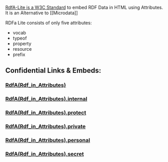 ﻿[RdfA-Lite is a W3C Standard](http://www.w3.org/TR/rdfa-lite/) to embed RDF Data in HTML using Attributes. 
It is an Alternative to [[Microdata]]

RDFa Lite consists of only five attributes: 
- vocab 
- typeof 
- property 
- resource 
- prefix 

## Confidential Links & Embeds: 

### [RdfA(Rdf_in_Attributes)](/_public/W3C/RDF(Resource_Description_Framework)/RdfA(Rdf_in_Attributes).md) 

### [RdfA(Rdf_in_Attributes).internal](/_internal/W3C/RDF(Resource_Description_Framework)/RdfA(Rdf_in_Attributes).internal.md) 

### [RdfA(Rdf_in_Attributes).protect](/_protect/W3C/RDF(Resource_Description_Framework)/RdfA(Rdf_in_Attributes).protect.md) 

### [RdfA(Rdf_in_Attributes).private](/_private/W3C/RDF(Resource_Description_Framework)/RdfA(Rdf_in_Attributes).private.md) 

### [RdfA(Rdf_in_Attributes).personal](/_personal/W3C/RDF(Resource_Description_Framework)/RdfA(Rdf_in_Attributes).personal.md) 

### [RdfA(Rdf_in_Attributes).secret](/_secret/W3C/RDF(Resource_Description_Framework)/RdfA(Rdf_in_Attributes).secret.md) 
